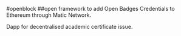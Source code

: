 #openblock
##open framework to add Open Badges Credentials to Ethereum through Matic Network.

Dapp for decentralised academic certificate issue.
 
